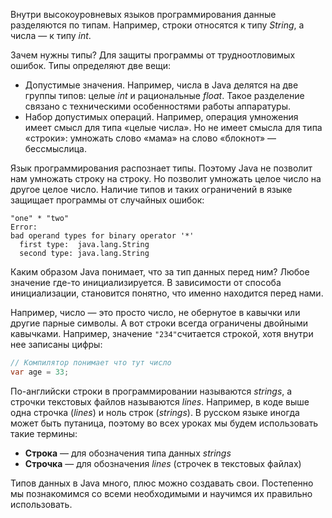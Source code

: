 Внутри высокоуровневых языков программирования данные разделяются по типам. Например, строки относятся к типу *String*, а числа — к типу *int*.

Зачем нужны типы? Для защиты программы от трудноотловимых ошибок. Типы определяют две вещи:

* Допустимые значения. Например, числа в Java делятся на две группы типов: целые *int* и рациональные *float*. Такое разделение связано с техническими особенностями работы аппаратуры.
* Набор допустимых операций. Например, операция умножения имеет смысл для типа «целые числа». Но не имеет смысла для типа «строки»: умножать слово «мама» на слово «блокнот» — бессмыслица.

Язык программирования распознает типы. Поэтому Java не позволит нам умножать строку на строку. Но позволит умножать целое число на другое целое число. Наличие типов и таких ограничений в языке защищает программы от случайных ошибок:

```text
"one" * "two"
Error:
bad operand types for binary operator '*'
  first type:  java.lang.String
  second type: java.lang.String
```

Каким образом Java понимает, что за тип данных перед ним? Любое значение где-то инициализируется. В зависимости от способа инициализации, становится понятно, что именно находится перед нами.

Например, число — это просто число, не обернутое в кавычки или другие парные символы. А вот строки всегда ограничены двойными кавычками. Например, значение `"234"`считается строкой, хотя внутри нее записаны цифры:

```java
// Компилятор понимает что тут число
var age = 33;
```

По-английски строки в программировании называются *strings*, а строчки текстовых файлов называются *lines*. Например, в коде выше одна строчка (*lines*) и ноль строк (*strings*). В русском языке иногда может быть путаница, поэтому во всех уроках мы будем использовать такие термины:

* **Строка** — для обозначения типа данных *strings*
* **Строчка** — для обозначения *lines* (строчек в текстовых файлах)

Типов данных в Java много, плюс можно создавать свои. Постепенно мы познакомимся со всеми необходимыми и научимся их правильно использовать.
